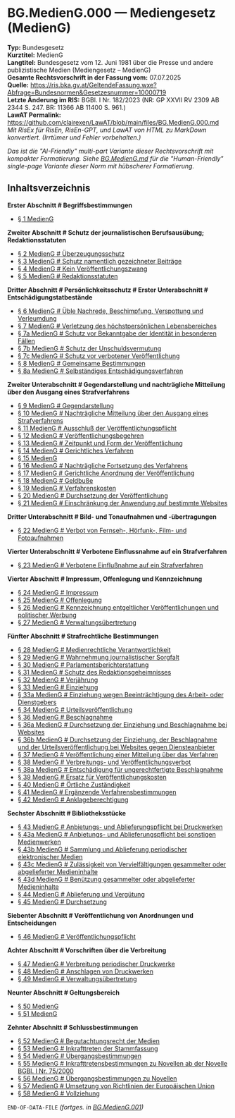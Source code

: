 # BG.MedienG.000 — Mediengesetz (MedienG)
**Typ:** Bundesgesetz  
**Kurztitel:** MedienG  
**Langtitel:** Bundesgesetz vom 12. Juni 1981 über die Presse und andere publizistische Medien (Mediengesetz – MedienG)  
**Gesamte Rechtsvorschrift in der Fassung vom:** 07.07.2025  
**Quelle:** https://ris.bka.gv.at/GeltendeFassung.wxe?Abfrage=Bundesnormen&Gesetzesnummer=10000719  
**Letzte Änderung im RIS:** BGBl. I Nr. 182/2023 (NR: GP XXVII RV 2309 AB 2344 S. 247. BR: 11366 AB 11400 S. 961.)  
**LawAT Permalink:** https://github.com/clairexen/LawAT/blob/main/files/BG.MedienG.000.md  
*Mit RisEx für RisEn, RisEn-GPT, und LawAT von HTML zu MarkDown konvertiert. (Irrtümer und Fehler vorbehalten.)*

*Das ist die "AI-Friendly" multi-part Variante dieser Rechtsvorschrift mit kompakter Formatierung. Siehe [BG.MedienG.md](BG.MedienG.md) für die "Human-Friendly" single-page Variante dieser Norm mit hübscherer Formatierung.*

## Inhaltsverzeichnis

**Erster Abschnitt # Begriffsbestimmungen**  
* [§ 1 MedienG](BG.MedienG.001.md#-1-medieng)

**Zweiter Abschnitt # Schutz der journalistischen Berufsausübung; Redaktionsstatuten**  
* [§ 2 MedienG # Überzeugungsschutz](BG.MedienG.001.md#-2-medieng--überzeugungsschutz)  
* [§ 3 MedienG # Schutz namentlich gezeichneter Beiträge](BG.MedienG.001.md#-3-medieng--schutz-namentlich-gezeichneter-beiträge)  
* [§ 4 MedienG # Kein Veröffentlichungszwang](BG.MedienG.001.md#-4-medieng--kein-veröffentlichungszwang)  
* [§ 5 MedienG # Redaktionsstatuten](BG.MedienG.001.md#-5-medieng--redaktionsstatuten)

**Dritter Abschnitt # Persönlichkeitsschutz # Erster Unterabschnitt # Entschädigungstatbestände**  
* [§ 6 MedienG # Üble Nachrede, Beschimpfung, Verspottung und Verleumdung](BG.MedienG.001.md#-6-medieng--üble-nachrede-beschimpfung-verspottung-und-verleumdung)  
* [§ 7 MedienG # Verletzung des höchstpersönlichen Lebensbereiches](BG.MedienG.001.md#-7-medieng--verletzung-des-höchstpersönlichen-lebensbereiches)  
* [§ 7a MedienG # Schutz vor Bekanntgabe der Identität in besonderen Fällen](BG.MedienG.001.md#-7a-medieng--schutz-vor-bekanntgabe-der-identität-in-besonderen-fällen)  
* [§ 7b MedienG # Schutz der Unschuldsvermutung](BG.MedienG.001.md#-7b-medieng--schutz-der-unschuldsvermutung)  
* [§ 7c MedienG # Schutz vor verbotener Veröffentlichung](BG.MedienG.001.md#-7c-medieng--schutz-vor-verbotener-veröffentlichung)  
* [§ 8 MedienG # Gemeinsame Bestimmungen](BG.MedienG.001.md#-8-medieng--gemeinsame-bestimmungen)  
* [§ 8a MedienG # Selbständiges Entschädigungsverfahren](BG.MedienG.001.md#-8a-medieng--selbständiges-entschädigungsverfahren)

**Zweiter Unterabschnitt # Gegendarstellung und nachträgliche Mitteilung über den Ausgang eines Strafverfahrens**  
* [§ 9 MedienG # Gegendarstellung](BG.MedienG.002.md#-9-medieng--gegendarstellung)  
* [§ 10 MedienG # Nachträgliche Mitteilung über den Ausgang eines Strafverfahrens](BG.MedienG.002.md#-10-medieng--nachträgliche-mitteilung-über-den-ausgang-eines-strafverfahrens)  
* [§ 11 MedienG # Ausschluß der Veröffentlichungspflicht](BG.MedienG.002.md#-11-medieng--ausschluß-der-veröffentlichungspflicht)  
* [§ 12 MedienG # Veröffentlichungsbegehren](BG.MedienG.002.md#-12-medieng--veröffentlichungsbegehren)  
* [§ 13 MedienG # Zeitpunkt und Form der Veröffentlichung](BG.MedienG.002.md#-13-medieng--zeitpunkt-und-form-der-veröffentlichung)  
* [§ 14 MedienG # Gerichtliches Verfahren](BG.MedienG.002.md#-14-medieng--gerichtliches-verfahren)  
* [§ 15 MedienG](BG.MedienG.002.md#-15-medieng)  
* [§ 16 MedienG # Nachträgliche Fortsetzung des Verfahrens](BG.MedienG.002.md#-16-medieng--nachträgliche-fortsetzung-des-verfahrens)  
* [§ 17 MedienG # Gerichtliche Anordnung der Veröffentlichung](BG.MedienG.002.md#-17-medieng--gerichtliche-anordnung-der-veröffentlichung)  
* [§ 18 MedienG # Geldbuße](BG.MedienG.002.md#-18-medieng--geldbuße)  
* [§ 19 MedienG # Verfahrenskosten](BG.MedienG.002.md#-19-medieng--verfahrenskosten)  
* [§ 20 MedienG # Durchsetzung der Veröffentlichung](BG.MedienG.002.md#-20-medieng--durchsetzung-der-veröffentlichung)  
* [§ 21 MedienG # Einschränkung der Anwendung auf bestimmte Websites](BG.MedienG.002.md#-21-medieng--einschränkung-der-anwendung-auf-bestimmte-websites)

**Dritter Unterabschnitt # Bild- und Tonaufnahmen und -übertragungen**  
* [§ 22 MedienG # Verbot von Fernseh-, Hörfunk-, Film- und Fotoaufnahmen](BG.MedienG.002.md#-22-medieng--verbot-von-fernseh--hörfunk--film--und-fotoaufnahmen)

**Vierter Unterabschnitt # Verbotene Einflussnahme auf ein Strafverfahren**  
* [§ 23 MedienG # Verbotene Einflußnahme auf ein Strafverfahren](BG.MedienG.002.md#-23-medieng--verbotene-einflußnahme-auf-ein-strafverfahren)

**Vierter Abschnitt # Impressum, Offenlegung und Kennzeichnung**  
* [§ 24 MedienG # Impressum](BG.MedienG.003.md#-24-medieng--impressum)  
* [§ 25 MedienG # Offenlegung](BG.MedienG.003.md#-25-medieng--offenlegung)  
* [§ 26 MedienG # Kennzeichnung entgeltlicher Veröffentlichungen und politischer Werbung](BG.MedienG.003.md#-26-medieng--kennzeichnung-entgeltlicher-veröffentlichungen-und-politischer-werbung)  
* [§ 27 MedienG # Verwaltungsübertretung](BG.MedienG.003.md#-27-medieng--verwaltungsübertretung)

**Fünfter Abschnitt # Strafrechtliche Bestimmungen**  
* [§ 28 MedienG # Medienrechtliche Verantwortlichkeit](BG.MedienG.004.md#-28-medieng--medienrechtliche-verantwortlichkeit)  
* [§ 29 MedienG # Wahrnehmung journalistischer Sorgfalt](BG.MedienG.004.md#-29-medieng--wahrnehmung-journalistischer-sorgfalt)  
* [§ 30 MedienG # Parlamentsberichterstattung](BG.MedienG.004.md#-30-medieng--parlamentsberichterstattung)  
* [§ 31 MedienG # Schutz des Redaktionsgeheimnisses](BG.MedienG.004.md#-31-medieng--schutz-des-redaktionsgeheimnisses)  
* [§ 32 MedienG # Verjährung](BG.MedienG.004.md#-32-medieng--verjährung)  
* [§ 33 MedienG # Einziehung](BG.MedienG.004.md#-33-medieng--einziehung)  
* [§ 33a MedienG # Einziehung wegen Beeinträchtigung des Arbeit- oder Dienstgebers](BG.MedienG.004.md#-33a-medieng--einziehung-wegen-beeinträchtigung-des-arbeit--oder-dienstgebers)  
* [§ 34 MedienG # Urteilsveröffentlichung](BG.MedienG.004.md#-34-medieng--urteilsveröffentlichung)  
* [§ 36 MedienG # Beschlagnahme](BG.MedienG.004.md#-36-medieng--beschlagnahme)  
* [§ 36a MedienG # Durchsetzung der Einziehung und Beschlagnahme bei Websites](BG.MedienG.004.md#-36a-medieng--durchsetzung-der-einziehung-und-beschlagnahme-bei-websites)  
* [§ 36b MedienG # Durchsetzung der Einziehung, der Beschlagnahme und der Urteilsveröffentlichung bei Websites gegen Diensteanbieter](BG.MedienG.004.md#-36b-medieng--durchsetzung-der-einziehung-der-beschlagnahme-und-der-urteilsveröffentlichung-bei-websites-gegen-diensteanbieter)  
* [§ 37 MedienG # Veröffentlichung einer Mitteilung über das Verfahren](BG.MedienG.004.md#-37-medieng--veröffentlichung-einer-mitteilung-über-das-verfahren)  
* [§ 38 MedienG # Verbreitungs- und Veröffentlichungsverbot](BG.MedienG.004.md#-38-medieng--verbreitungs--und-veröffentlichungsverbot)  
* [§ 38a MedienG # Entschädigung für ungerechtfertigte Beschlagnahme](BG.MedienG.004.md#-38a-medieng--entschädigung-für-ungerechtfertigte-beschlagnahme)  
* [§ 39 MedienG # Ersatz für Veröffentlichungskosten](BG.MedienG.004.md#-39-medieng--ersatz-für-veröffentlichungskosten)  
* [§ 40 MedienG # Örtliche Zuständigkeit](BG.MedienG.004.md#-40-medieng--örtliche-zuständigkeit)  
* [§ 41 MedienG # Ergänzende Verfahrensbestimmungen](BG.MedienG.004.md#-41-medieng--ergänzende-verfahrensbestimmungen)  
* [§ 42 MedienG # Anklageberechtigung](BG.MedienG.004.md#-42-medieng--anklageberechtigung)

**Sechster Abschnitt # Bibliotheksstücke**  
* [§ 43 MedienG # Anbietungs- und Ablieferungspflicht bei Druckwerken](BG.MedienG.005.md#-43-medieng--anbietungs--und-ablieferungspflicht-bei-druckwerken)  
* [§ 43a MedienG # Anbietungs- und Ablieferungspflicht bei sonstigen Medienwerken](BG.MedienG.005.md#-43a-medieng--anbietungs--und-ablieferungspflicht-bei-sonstigen-medienwerken)  
* [§ 43b MedienG # Sammlung und Ablieferung periodischer elektronischer Medien](BG.MedienG.005.md#-43b-medieng--sammlung-und-ablieferung-periodischer-elektronischer-medien)  
* [§ 43c MedienG # Zulässigkeit von Vervielfältigungen gesammelter oder abgelieferter Medieninhalte](BG.MedienG.005.md#-43c-medieng--zulässigkeit-von-vervielfältigungen-gesammelter-oder-abgelieferter-medieninhalte)  
* [§ 43d MedienG # Benützung gesammelter oder abgelieferter Medieninhalte](BG.MedienG.005.md#-43d-medieng--benützung-gesammelter-oder-abgelieferter-medieninhalte)  
* [§ 44 MedienG # Ablieferung und Vergütung](BG.MedienG.005.md#-44-medieng--ablieferung-und-vergütung)  
* [§ 45 MedienG # Durchsetzung](BG.MedienG.005.md#-45-medieng--durchsetzung)

**Siebenter Abschnitt # Veröffentlichung von Anordnungen und Entscheidungen**  
* [§ 46 MedienG # Veröffentlichungspflicht](BG.MedienG.005.md#-46-medieng--veröffentlichungspflicht)

**Achter Abschnitt # Vorschriften über die Verbreitung**  
* [§ 47 MedienG # Verbreitung periodischer Druckwerke](BG.MedienG.005.md#-47-medieng--verbreitung-periodischer-druckwerke)  
* [§ 48 MedienG # Anschlagen von Druckwerken](BG.MedienG.005.md#-48-medieng--anschlagen-von-druckwerken)  
* [§ 49 MedienG # Verwaltungsübertretung](BG.MedienG.005.md#-49-medieng--verwaltungsübertretung)

**Neunter Abschnitt # Geltungsbereich**  
* [§ 50 MedienG](BG.MedienG.005.md#-50-medieng)  
* [§ 51 MedienG](BG.MedienG.005.md#-51-medieng)

**Zehnter Abschnitt # Schlussbestimmungen**  
* [§ 52 MedienG # Begutachtungsrecht der Medien](BG.MedienG.006.md#-52-medieng--begutachtungsrecht-der-medien)  
* [§ 53 MedienG # Inkrafttreten der Stammfassung](BG.MedienG.006.md#-53-medieng--inkrafttreten-der-stammfassung)  
* [§ 54 MedienG # Übergangsbestimmungen](BG.MedienG.006.md#-54-medieng--übergangsbestimmungen)  
* [§ 55 MedienG # Inkrafttretensbestimmungen zu Novellen ab der Novelle BGBl. I Nr. 75/2000](BG.MedienG.006.md#-55-medieng--inkrafttretensbestimmungen-zu-novellen-ab-der-novelle-bgbl-i-nr-752000)  
* [§ 56 MedienG # Übergangsbestimmungen zu Novellen](BG.MedienG.006.md#-56-medieng--übergangsbestimmungen-zu-novellen)  
* [§ 57 MedienG # Umsetzung von Richtlinien der Europäischen Union](BG.MedienG.006.md#-57-medieng--umsetzung-von-richtlinien-der-europäischen-union)  
* [§ 58 MedienG # Vollziehung](BG.MedienG.006.md#-58-medieng--vollziehung)

`END-OF-DATA-FILE` *(fortges. in [BG.MedienG.001](BG.MedienG.001.md))*
